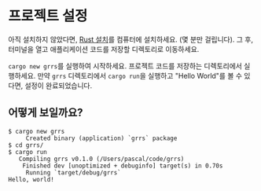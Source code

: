# 프로젝트 설정

아직 설치하지 않았다면,
[Rust 설치](https://www.rust-lang.org/tools/install)를 컴퓨터에 설치하세요.
(몇 분만 걸립니다).
그 후, 터미널을 열고 애플리케이션 코드를 저장할 디렉토리로 이동하세요.

[Rust 설치]: https://www.rust-lang.org/tools/install

`cargo new grrs`를 실행하여 시작하세요.
프로젝트 코드를 저장하는 디렉토리에서 실행하세요.
만약 `grrs` 디렉토리에서 `cargo run`을 실행하고 "Hello World"를 볼 수 있다면, 설정이 완료되었습니다.

## 어떻게 보일까요?

```console
$ cargo new grrs
     Created binary (application) `grrs` package
$ cd grrs/
$ cargo run
   Compiling grrs v0.1.0 (/Users/pascal/code/grrs)
    Finished dev [unoptimized + debuginfo] target(s) in 0.70s
     Running `target/debug/grrs`
Hello, world!
```
